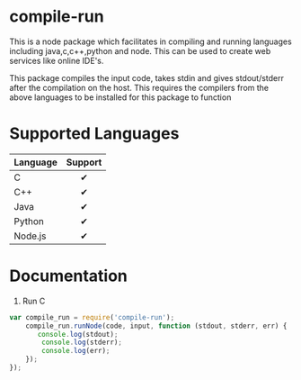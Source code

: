 # compile-run
This is a node package which facilitates in compiling and running languages including java,c,c++,python and node. This can be used to create web services like online IDE's.

This package compiles the input code, takes stdin and gives stdout/stderr after the compilation on the host. This requires the compilers from the above languages to be installed for this package to function

Supported Languages 
===================
| Language | Support |
|---------|:-------:|
|C |&#x2714;|
|C++ | &#x2714; |
|Java | &#x2714; |
|Python | &#x2714; |
|Node.js | &#x2714; |

Documentation
=============
1) Run C
```javascript
var compile_run = require('compile-run');
    compile_run.runNode(code, input, function (stdout, stderr, err) {
       console.log(stdout);
        console.log(stderr);
        console.log(err);
    });
});

```